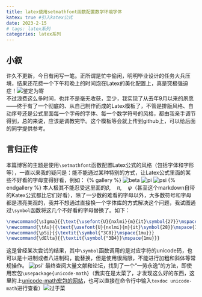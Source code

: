 ```yaml
---
title: latex使用setmathfont函数配置数学环境字体
katex: true #引入katex公式
date: 2023-2-15
# tags: latex系列
categories: latex系列
---
```

## 小叙
许久不更新，今日有闲写一笔。正所谓是忙中偷闲，明明毕业设计的任务大兵压境，结果还花费一个下午和晚上的时间泡在Latex的美化配置上，真是究极强迫症！![鉴定为寄](狗头，哭.jpg)\
不过浪费这么多时间，也并不是毫无收获，至少，我实现了从去年9月以来的夙愿——终于有了一个彻底的、从自己制作而成的Latex模板了，不管是排版风格、自动序号还是公式里面每一个字母的字体、每一个数学符号的风格，都由我亲手调节得到，总的来说，应该是调教完毕。这个模板等会就上传到github上，可以给后面的同学提供参考。
## 言归正传
本篇博客的主题是使用`\setmathfont`函数配置Latex公式的风格（包括字体和字形等），一直以来我的疑问是：能不能通过某种特别的方式，让Latex公式里面的某些不好看的字母变得好看，例如：
{% gallery %}
![beta](beta.png)
![pi](pi.png)
![psi](psi.png)
{% endgallery %}
本人极其不能忍受这里面的$\beta,\quad\pi,\quad\psi$（甚至这个markdown自带的Katex公式都比它们好看），除了一少数的难看的字母以外，大多数符号和字母都是漂亮美观的，我并不想通过直接换一个字体库的方式解决这个问题，我试图通过`\symbol`函数将这几个不好看的字母替换了。如下：

```latex
\newcommand{\sIgma}{{\text{\usefont{U}{nxlmi}{m}{it}\symbol{27}}\mspace{1mu}}}
\newcommand{\tAu}{{\text{\usefont{U}{nxlmi}{m}{it}\symbol{28}}\mspace{1mu}}}
\newcommand{\pSi}{{\textit{\symbol{"3C8}}\mspace{1mu}}}
\newcommand{\dElta}{{\textit{\symbol{"3B4}}\mspace{1mu}}}
```
这是曾经某次尝试的结果，其中`\symbol`函数调用的是对应字符的unicode码，也可以是十进制或者八进制码，能替换，但是使用很局限，不能进行加粗和斜体等常规操作。
![psi'](psi'.png)
最终查阅大量文献和论坛，找到了一个“一劳永逸”的方法，即使用宏包`\usepackage{unicode-math}`（我实在是太菜了，才发现这么好的东西，这里附上[unicode-math宏包的网站](https://ctan.org/pkg/unicode-math)，也可以直接在命令行中输入`texdoc unicode-math`进行查看）![过于菜](狗头，委屈.png)
